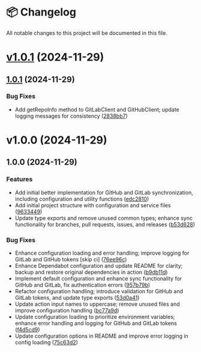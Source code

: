 # 📦 Changelog

All notable changes to this project will be documented in this file.

# [v1.0.1](https://github.com/OpenSaucedHub/advanced-git-sync/compare/v1.0.0...v1.0.1) (2024-11-29)

## [1.0.1](https://github.com/OpenSaucedHub/advanced-git-sync/compare/v1.0.0...v1.0.1) (2024-11-29)

### Bug Fixes

- Add getRepoInfo method to GitLabClient and GitHubClient; update logging messages for consistency
  ([2838bb7](https://github.com/OpenSaucedHub/advanced-git-sync/commit/2838bb7644da4b65d29accacc89c4beb46116719))

# v1.0.0 (2024-11-29)

## 1.0.0 (2024-11-29)

### Features

- Add initial better implementation for GitHub and GitLab synchronization, including configuration
  and utility functions
  ([edc2810](https://github.com/OpenSaucedHub/advanced-git-sync/commit/edc28105b0389b7446ee7e4f935f076dc5b2da8a))
- Add initial project structure with configuration and service files
  ([9633449](https://github.com/OpenSaucedHub/advanced-git-sync/commit/963344985e1c20bda03503f4a3609a75a78b0b1a))
- Update type exports and remove unused common types; enhance sync functionality for branches, pull
  requests, issues, and releases
  ([b53d628](https://github.com/OpenSaucedHub/advanced-git-sync/commit/b53d6281a8fd48167457980bfdd8bb221b4349a3))

### Bug Fixes

- Enhance configuration loading and error handling; improve logging for GitLab and GitHub tokens
  [skip ci]
  ([76ee96c](https://github.com/OpenSaucedHub/advanced-git-sync/commit/76ee96cd2f0eaac00112f2a07ce558425c3d29b6))
- Enhance Dependabot configuration and update README for clarity; backup and restore original
  dependencies in action
  ([b9db11d](https://github.com/OpenSaucedHub/advanced-git-sync/commit/b9db11dfca21135a080a5a889ab48c7919c2a65b))
- Implement default configuration and enhance sync functionality for GitHub and GitLab, fix
  authentication errors
  ([957b79b](https://github.com/OpenSaucedHub/advanced-git-sync/commit/957b79b4a4ed9274b9f4aff002c4cc660cbb8dfe))
- Refactor configuration handling; introduce validation for GitHub and GitLab tokens, and update
  type exports
  ([53d0a41](https://github.com/OpenSaucedHub/advanced-git-sync/commit/53d0a417879c88e23f3bce4d36718ddcad4e8cf1))
- Update action input names to uppercase; remove unused files and improve configuration handling
  ([bc77a9d](https://github.com/OpenSaucedHub/advanced-git-sync/commit/bc77a9dcc1dc2c91a37ce271cc73ce1b406b6a68))
- Update configuration loading to prioritize environment variables; enhance error handling and
  logging for GitHub and GitLab tokens
  ([f4d5cd9](https://github.com/OpenSaucedHub/advanced-git-sync/commit/f4d5cd95309a853a17fcd7eddf832a2b7e7dcb69))
- Update configuration options in README and improve error logging in config loading
  ([75c63d2](https://github.com/OpenSaucedHub/advanced-git-sync/commit/75c63d2a9f034dd9414af77ca93f46bdd04f2086))
